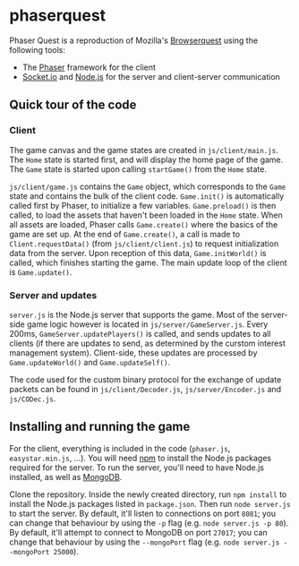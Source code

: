 # phaserquest

Phaser Quest is a reproduction of Mozilla's [Browserquest](http://browserquest.mozilla.org/) using the following tools:
- The [Phaser](https://phaser.io/) framework for the client 
- [Socket.io](http://socket.io/) and [Node.js](https://nodejs.org/en/) for the server and client-server communication

## Quick tour of the code

### Client

The game canvas and the game states are created in `js/client/main.js`. The `Home` state is started first, and will display the home page
of the game. The `Game` state is started upon calling `startGame()` from the `Home` state. 

`js/client/game.js` contains the  `Game` object, which corresponds to the `Game` state and contains the bulk of the client code. 
`Game.init()` is automatically called first by Phaser, to initialize a few variables. `Game.preload()` is then called, to load the
assets that haven't been loaded in the `Home` state. When all assets are loaded, Phaser calls `Game.create()` where the basics of the game
are set up. At the end of `Game.create()`, a call is made to `Client.requestData()` (from `js/client/client.js`) to request initialization
data from the server. Upon reception of this data, `Game.initWorld()` is called, which finishes starting the game. The main update loop of the client is `Game.update()`. 

### Server and updates

`server.js` is the Node.js server that supports the game. Most of the server-side game logic however is located in `js/server/GameServer.js`. Every 200ms, `GameServer.updatePlayers()` is called, and sends updates to all clients (if there are updates to send, as determined by the curstom interest management system). Client-side, these updates are processed by `Game.updateWorld()` and `Game.updateSelf()`. 

The code used for the custom binary protocol for the exchange of update packets can be found in `js/client/Decoder.js`, `js/server/Encoder.js` and `js/CODec.js`.

## Installing and running the game

For the client, everything is included in the code (`phaser.js`, `easystar.min.js`, ...). You will need [npm](https://www.npmjs.com/) to install the Node.js packages required for the server. To run the server, you'll need to have Node.js installed, as well as [MongoDB](https://www.mongodb.com/).

Clone the repository. Inside the newly created directory, run `npm install` to install the Node.js packages listed in `package.json`. Then run `node server.js` to start the server. 
By default, it'll listen to connections on port `8081`; you can change that behaviour by using the `-p` flag (e.g. `node server.js -p 80`). 
By default, it'll attempt to connect to MongoDB on port `27017`; you can change that behaviour by using the `--mongoPort` flag (e.g. `node server.js --mongoPort 25000`).

